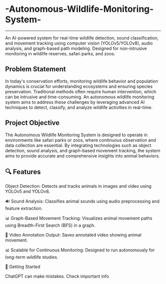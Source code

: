 # -Autonomous-Wildlife-Monitoring-System-

---

An AI-powered system for real-time wildlife detection, sound classification, and movement tracking using computer vision (YOLOv5/YOLOv8), audio analysis, and graph-based path modeling. Designed for non-intrusive monitoring in wildlife reserves, safari parks, and zoos.

## Problem Statement 
In today's conservation efforts, monitoring wildlife behavior and population 
dynamics is crucial for understanding ecosystems and ensuring species 
preservation. Traditional methods often require human intervention, which 
can be intrusive and time-consuming. An autonomous wildlife monitoring 
system aims to address these challenges by leveraging advanced AI 
techniques to detect, classify, and analyze wildlife activities in real-time. 

##  Project Objective

The Autonomous Wildlife Monitoring System is designed to operate in 
environments like safari parks or zoos, where continuous observation and 
data collection are essential. By integrating technologies such as object 
detection, sound analysis, and graph-based movement tracking, the system 
aims to provide accurate and comprehensive insights into animal behaviors. 


## 🔍 Features <br>
Object Detection: Detects and tracks animals in images and video using YOLOv5 and YOLOv8.<br>

🔊 Sound Analysis: Classifies animal sounds using audio preprocessing and feature extraction.<br>

📊 Graph-Based Movement Tracking: Visualizes animal movement paths using Breadth-First Search (BFS) in a graph.<br>

💾 Video Annotation Output: Saves annotated video showing animal movement.<br>

📊 Scalable for Continuous Monitoring: Designed to run autonomously for long-term wildlife studies.<br>


🚀 Getting Started

















ChatGPT can make mistakes. Check important info
